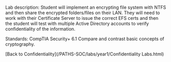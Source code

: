 Lab description: Student will implement an encrypting file system with NTFS and then share the encrypted folders/files on their LAN. They will need to work with their Certificate Server to issue the correct EFS certs and then the student will test with multiple Active Directory accounts to verify confidentiality of the information.

Standards: CompTIA Security+ 6.1 Compare and contrast basic concepts of cryptography.

[Back to Confidentiality](/PATHS-SOC/labs/year1/Confidentiality Labs.html)
